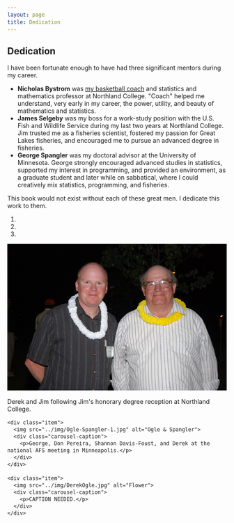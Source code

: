 ```yaml
---
layout: page
title: Dedication
---
```


## Dedication

I have been fortunate enough to have had three significant mentors during my career.

* **Nicholas Bystrom** was [my basketball coach](http://www.northlandcollegesports.com/hof.aspx?hof=48&path=&kiosk=) and statistics and mathematics professor at Northland College.  "Coach" helped me understand, very early in my career, the power, utility, and beauty of mathematics and statistics.
* **James Selgeby** was my boss for a work-study position with the U.S. Fish and Wildlife Service during my last two years at Northland College.  Jim trusted me as a fisheries scientist, fostered my passion for Great Lakes fisheries, and encouraged me to pursue an advanced degree in fisheries.
* **George Spangler** was my doctoral advisor at the University of Minnesota.  George strongly encouraged advanced studies in statistics, supported my interest in programming, and provided an environment, as a graduate student and later while on sabbatical, where I could creatively mix statistics, programming, and fisheries.

This book would not exist without each of these great men.  I dedicate this work to them.

<div id="mentorCarousel" class="carousel slide" data-ride="carousel">
  <!-- Indicators -->
  <ol class="carousel-indicators">
    <li data-target="#mentorCarousel" data-slide-to="0" class="active"></li>
    <li data-target="#mentorCarousel" data-slide-to="1"></li>
    <li data-target="#mentorCarousel" data-slide-to="2"></li>
  </ol>

  <!-- Wrapper for slides -->
  <div class="carousel-inner" role="listbox">
    <div class="item active">
      <img src="../img/Ogle-Selgeby-1.jpg" alt="Ogle & Selgeby">
      <div class="carousel-caption">
        <p>Derek and Jim following Jim's honorary degree reception at Northland College.</p>
      </div>
    </div>

    <div class="item">
      <img src="../img/Ogle-Spangler-1.jpg" alt="Ogle & Spangler">
      <div class="carousel-caption">
        <p>George, Don Pereira, Shannon Davis-Foust, and Derek at the national AFS meeting in Minneapolis.</p>
      </div>
    </div>

    <div class="item">
      <img src="../img/DerekOgle.jpg" alt="Flower">
      <div class="carousel-caption">
        <p>CAPTION NEEDED.</p>
      </div>
    </div>
</div>

